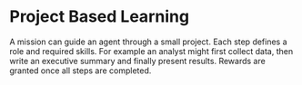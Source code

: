 # Project Based Learning

A mission can guide an agent through a small project. Each step defines a role
and required skills. For example an analyst might first collect data, then write
an executive summary and finally present results. Rewards are granted once all
steps are completed.
